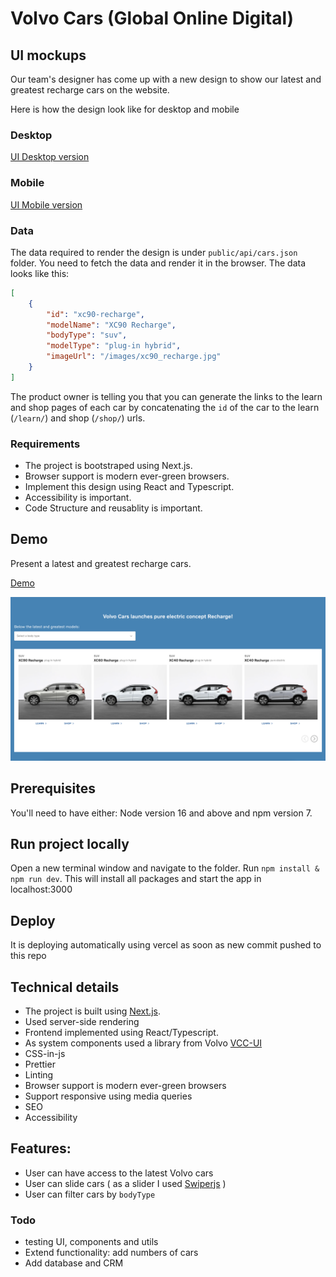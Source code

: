 # Volvo Cars (Global Online Digital)

## UI mockups

Our team's designer has come up with a new design to show our latest and greatest recharge cars on the website.

Here is how the design look like for desktop and mobile

### Desktop

[UI Desktop version](./docs/ProductList-Desktop.png)

### Mobile

[UI Mobile version](./docs/ProductList-Mobile.png)

### Data

The data required to render the design is under `public/api/cars.json` folder. You need to fetch the data and render it in the browser. The data looks like this:

```json
[
    {
        "id": "xc90-recharge",
        "modelName": "XC90 Recharge",
        "bodyType": "suv",
        "modelType": "plug-in hybrid",
        "imageUrl": "/images/xc90_recharge.jpg"
    }
]
```

The product owner is telling you that you can generate the links to the learn and shop pages of each car by concatenating the `id` of the car to the learn (`/learn/`) and shop (`/shop/`) urls.

### Requirements

- The project is bootstraped using Next.js.
- Browser support is modern ever-green browsers.
- Implement this design using React and Typescript.
- Accessibility is important.
- Code Structure and reusablity is important.


## Demo

Present a latest and greatest recharge cars.

[Demo](https://volvo-god-frontend-code-test.vercel.app/)

![Screenshot](./docs/volvo-models.png)


## Prerequisites

You'll need to have either: Node version 16 and above and npm version 7.

## Run project locally

Open a new terminal window and navigate to the folder.
Run `npm install & npm run dev`.
This will install all packages and start the app in localhost:3000

## Deploy

It is deploying automatically using vercel as soon as new commit pushed to this repo

## Technical details

-   The project is built using [Next.js](https://nextjs.org/).
-   Used server-side rendering
-   Frontend implemented using React/Typescript.
-   As system components used a library from Volvo [VCC-UI](https://vcc-ui.vercel.app/)
-   CSS-in-js
-   Prettier
-   Linting
-   Browser support is modern ever-green browsers
-   Support responsive using media queries
-   SEO
-   Accessibility


## Features:

-   User can have access to the latest Volvo cars
-   User can slide cars ( as a slider I used [Swiperjs](https://swiperjs.com/) )
-   User can filter cars by `bodyType`

### Todo

-   testing UI, components and utils
-   Extend functionality: add numbers of cars
-   Add database and CRM

